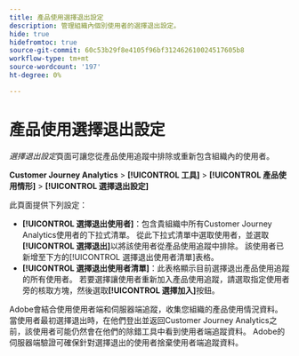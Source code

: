 ```yaml
---
title: 產品使用選擇退出設定
description: 管理組織內個別使用者的選擇退出設定。
hide: true
hidefromtoc: true
source-git-commit: 60c53b29f8e4105f96bf312462610024517605b8
workflow-type: tm+mt
source-wordcount: '197'
ht-degree: 0%

---
```


# 產品使用選擇退出設定

_選擇退出設定_&#x200B;頁面可讓您從產品使用追蹤中排除或重新包含組織內的使用者。

**Customer Journey Analytics** > **[!UICONTROL 工具]** > **[!UICONTROL 產品使用情形]** > **[!UICONTROL 選擇退出設定]**

此頁面提供下列設定：

* **[!UICONTROL 選擇退出使用者]**：包含貴組織中所有Customer Journey Analytics使用者的下拉式清單。 從此下拉式清單中選取使用者，並選取&#x200B;**[!UICONTROL 選擇退出]**&#x200B;以將該使用者從產品使用追蹤中排除。 該使用者已新增至下方的[!UICONTROL 選擇退出使用者清單]表格。
* **[!UICONTROL 選擇退出使用者清單]**：此表格顯示目前選擇退出產品使用追蹤的所有使用者。 若要選擇讓使用者重新加入產品使用追蹤，請選取指定使用者旁的核取方塊，然後選取&#x200B;**[!UICONTROL 選擇加入]**&#x200B;按鈕。

Adobe會結合使用使用者端和伺服器端追蹤，收集您組織的產品使用情況資料。 當使用者最初選擇退出時，在他們登出並返回Customer Journey Analytics之前，該使用者可能仍然會在他們的除錯工具中看到使用者端追蹤資料。 Adobe的伺服器端驗證可確保針對選擇退出的使用者捨棄使用者端追蹤資料。
